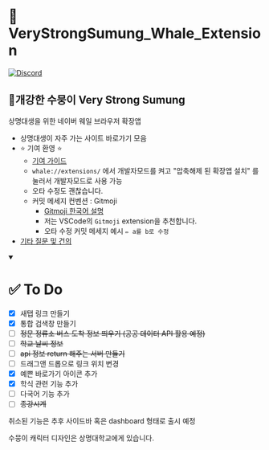 # 🐳 VeryStrongSumung_Whale_Extension

<a href="https://discord.gg/6QTFg23ERx"><img alt="Discord" src ="https://img.shields.io/badge/Discord-5865F2.svg?&style=for-the-badge&logo=Python&logoColor=white"/></a>

## **💪개강한 수뭉이 Very Strong Sumung**

상명대생을 위한 네이버 웨일 브라우저 확장앱

- 상명대생이 자주 가는 사이트 바로가기 모음
- ⭐ 기여 환영 ⭐
  - [기여 가이드](https://velog.io/@ppp3195/%EC%98%A4%ED%94%88%EC%86%8C%EC%8A%A4-%EC%9E%85%EB%AC%B8%EC%9D%84-%EC%9C%84%ED%95%9C-%EC%95%84%EC%A3%BC-%EA%B5%AC%EC%B2%B4%EC%A0%81%EC%9D%B8-%EA%B0%80%EC%9D%B4%EB%93%9C)
  - `whale://extensions/` 에서 개발자모드를 켜고 "압축해제 된 확장앱 설치" 를 눌러서 개발자모드로 사용 가능
  - 오타 수정도 괜찮습니다.
  - 커밋 메세지 컨벤션 : Gitmoji
    - [Gitmoji 한국어 설명](https://inpa.tistory.com/entry/GIT-%E2%9A%A1%EF%B8%8F-Gitmoji-%EC%82%AC%EC%9A%A9%EB%B2%95-Gitmoji-cli)
    - 저는 VSCode의 `Gitmoji` extension을 추천합니다.
    - 오타 수정 커밋 메세지 예시 `✏️ a를 b로 수정`
- [기타 질문 및 건의](https://github.com/HiBixby/VeryStrongSumung_Whale_Extention/discussions)

<details open>
   <summary><h1>✅ To Do</h1></summary>
   
   <div markdown="1">
      
   - [x] 새탭 링크 만들기
   - [x] 통합 검색창 만들기
   - [ ] ~~정문 정류소 버스 도착 정보 띄우기 (공공 데이터 API 활용 예정)~~
   - [ ] ~~학교 날씨 정보~~
   - [ ] ~~api 정보 return 해주는 서버 만들기~~
   - [ ] 드래그앤 드롭으로 링크 위치 변경
   - [x] 예쁜 바로가기 아이콘 추가
   - [x] 학식 관련 기능 추가
   - [ ] 다국어 기능 추가
   - [ ] ~~종강시계~~

   </div>
</details>

취소된 기능은 추후 사이드바 혹은 dashboard 형태로 출시 예정

수뭉이 캐릭터 디자인은 상명대학교에게 있습니다.

   <!-- Gitmoji 📝 Update README.md -->
